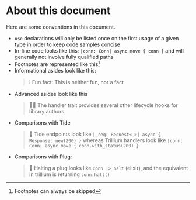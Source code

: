 # About this document

Here are some conventions in this document.

* `use` declarations will only be listed once on the first usage of a given type in order to keep code samples concise
* In-line code looks like this: `|conn: Conn| async move { conn }` and will generally not involve fully qualified paths
* Footnotes are represented like this[^1]
* Informational asides look like this:
  > ℹ️ Fun fact: This is neither fun, nor a fact
* Advanced asides look like this
  > 🧑‍🎓 The handler trait provides several other lifecycle hooks for library authors
* Comparisons with Tide
  > 🌊 Tide endpoints look like `|_req: Request<_>| async { Response::new(200) }` whereas Trillium handlers look like `|conn: Conn| async move { conn.with_status(200) }`
* Comparisons with Plug:
  > 🔌 Halting a plug looks like `conn |> halt` (elixir), and the equivalent in trillium is returning `conn.halt()`


[^1]: Footnotes can always be skipped
